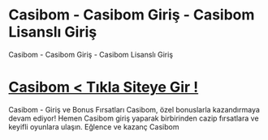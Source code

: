 # Casibom - Casibom Giriş - Casibom Lisanslı Giriş
Casibom - Casibom Giriş - Casibom Lisanslı Giriş
#  <a href="https://istanbulguzelleri.org/casi/">Casibom < Tıkla Siteye Gir !</a>

Casibom - Giriş ve Bonus Fırsatları Casibom, özel bonuslarla kazandırmaya devam ediyor! Hemen Casibom giriş yaparak birbirinden cazip fırsatlara ve keyifli oyunlara ulaşın. Eğlence ve kazanç Casibom
